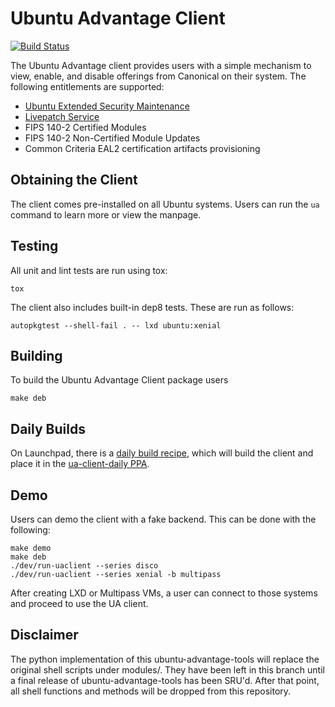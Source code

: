 # Ubuntu Advantage Client

[![Build Status](https://travis-ci.org/CanonicalLtd/ubuntu-advantage-client.svg?branch=master)](https://travis-ci.org/CanonicalLtd/ubuntu-advantage-client)

The Ubuntu Advantage client provides users with a simple mechanism to
view, enable, and disable offerings from Canonical on their system. The
following entitlements are supported:

- [Ubuntu Extended Security Maintenance](https://ubuntu.com/esm)
- [Livepatch Service](https://www.ubuntu.com/livepatch)
- FIPS 140-2 Certified Modules
- FIPS 140-2 Non-Certified Module Updates
- Common Criteria EAL2 certification artifacts provisioning

## Obtaining the Client

The client comes pre-installed on all Ubuntu systems. Users can run the
`ua` command to learn more or view the manpage.

## Testing

All unit and lint tests are run using tox:

```shell
tox
```

The client also includes built-in dep8 tests. These are run as follows:

```shell
autopkgtest --shell-fail . -- lxd ubuntu:xenial
```

## Building

To build the Ubuntu Advantage Client package users

```shell
make deb
```

## Daily Builds

On Launchpad, there is a [daily build recipe](https://code.launchpad.net/~canonical-server/+recipe/ua-client-daily),
which will build the client and place it in the [ua-client-daily PPA](https://code.launchpad.net/~canonical-server/+archive/ubuntu/ua-client-daily).

## Demo

Users can demo the client with a fake backend. This can be done with
the following:

```shell
make demo
make deb
./dev/run-uaclient --series disco
./dev/run-uaclient --series xenial -b multipass
```

After creating LXD or Multipass VMs, a user can connect to those
systems and proceed to use the UA client.

## Disclaimer

The python implementation of this ubuntu-advantage-tools will replace
the original shell scripts under modules/. They have been left in this
branch until a final release of ubuntu-advantage-tools has been SRU'd.
After that point, all shell functions and methods will be dropped from
this repository.
